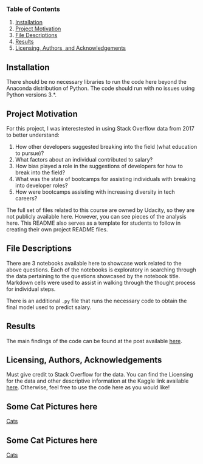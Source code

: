 
### Table of Contents

1. [Installation](#installation)
2. [Project Motivation](#motivation)
3. [File Descriptions](#files)
4. [Results](#results)
5. [Licensing, Authors, and Acknowledgements](#licensing)

## Installation <a name="installation"></a>

There should be no necessary libraries to run the code here beyond the Anaconda distribution of Python.  The code should run with no issues using Python versions 3.*.

## Project Motivation<a name="motivation"></a>

For this project, I was interestested in using Stack Overflow data from 2017 to better understand:

1. How other developers suggested breaking into the field (what education to pursue)?
2. What factors about an individual contributed to salary?
3. How bias played a role in the suggestions of developers for how to break into the field?
4. What was the state of bootcamps for assisting individuals with breaking into developer roles?
5. How were bootcamps assisting with increasing diversity in tech careers?

The full set of files related to this course are owned by Udacity, so they are not publicly available here.  However, you can see pieces of the analysis here.  This README also serves as a template for students to follow in creating their own project README files.


## File Descriptions <a name="files"></a>

There are 3 notebooks available here to showcase work related to the above questions.  Each of the notebooks is exploratory in searching through the data pertaining to the questions showcased by the notebook title.  Markdown cells were used to assist in walking through the thought process for individual steps.  

There is an additional `.py` file that runs the necessary code to obtain the final model used to predict salary.

## Results<a name="results"></a>

The main findings of the code can be found at the post available [here](https://medium.com/@josh_2774/how-do-you-become-a-developer-5ef1c1c68711).

## Licensing, Authors, Acknowledgements<a name="licensing"></a>

Must give credit to Stack Overflow for the data.  You can find the Licensing for the data and other descriptive information at the Kaggle link available [here](https://www.kaggle.com/stackoverflow/so-survey-2017/data).  Otherwise, feel free to use the code here as you would like! 

## Some Cat Pictures here
[Cats](https://www.google.com/search?q=cats&sxsrf=ALeKk017-ZgtApq5h6RFgfLhh-3-FCyxyg:1585325077654&source=lnms&tbm=isch&sa=X&ved=2ahUKEwivq-2QhLvoAhXFrHEKHbtpCrgQ_AUoAXoECBwQAw&biw=958&bih=910)

## Some Cat Pictures here
[Cats](https://www.google.com/search?q=cats&sxsrf=ALeKk017-ZgtApq5h6RFgfLhh-3-FCyxyg:1585325077654&source=lnms&tbm=isch&sa=X&ved=2ahUKEwivq-2QhLvoAhXFrHEKHbtpCrgQ_AUoAXoECBwQAw&biw=958&bih=910)